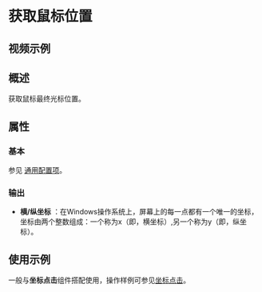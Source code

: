 # 获取鼠标位置

## 视频示例

## 概述

获取鼠标最终光标位置。

## 属性

### 基本

参见 [通用配置项](../Appendix/CommonConfigurationItems.md)。
  
### 输出

- **横/纵坐标** ：在Windows操作系统上，屏幕上的每一点都有一个唯一的坐标，坐标由两个整数组成：一个称为x（即，横坐标）,另一个称为y（即，纵坐标）。

## 使用示例

一般与**坐标点击**组件搭配使用，操作样例可参见[坐标点击](activity/../Coordinate.md)。